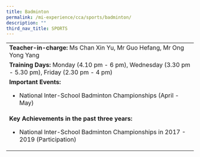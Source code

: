 ```yaml
---
title: Badminton
permalink: /mi-experience/cca/sports/badminton/
description: ""
third_nav_title: SPORTS
---
```


<table border="0" cellspacing="0" cellpadding="0">
<tbody>
<tr>
<td><strong>Teacher-in-charge:&nbsp;</strong>Ms Chan Xin Yu, Mr Guo Hefang, Mr Ong Yong Yang</td>
</tr>
<tr>
<td><strong>Training Days:&nbsp;</strong>Monday (4.10 pm - 6 pm), Wednesday (3.30 pm - 5.30 pm), Friday (2.30 pm - 4 pm)</td>
</tr>
<tr>
<td><strong>Important Events:</strong><br />
<ul>
<li>National Inter-School Badminton Championships (April - May)</li>
</ul>
</td>
</tr>
<tr>
<td><strong>Key Achievements in the past three years:</strong><br />
<ul>
<li>National Inter-School Badminton Championships in 2017 - 2019 (Participation)</li>
</ul>
</td>
</tr>
</tbody>
</table>